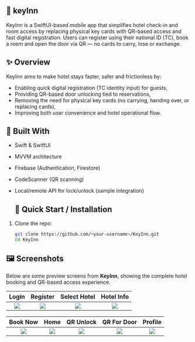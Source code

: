 ## 🔐 keyInn
KeyInn is a SwiftUI-based mobile app that simplifies hotel check-in and room access by replacing physical key cards with QR-based access and fast digital registration. Users can register using their national ID (TC), book a room and open the door via QR — no cards to carry, lose or exchange.

## ✨ Overview

KeyInn aims to make hotel stays faster, safer and frictionless by:
- Enabling quick digital registration (TC identity input) for guests,
- Providing QR-based door unlocking tied to reservations,
- Removing the need for physical key cards (no carrying, handing over, or replacing cards),
- Improving both user convenience and hotel operational flow.

## 🧰 Built With

- Swift & SwiftUI  
- MVVM architecture  
- Firebase (Authentication, Firestore)  
- CodeScanner (QR scanning)  
- Local/remote API for lock/unlock (sample integration)

  ## 🚀 Quick Start / Installation

1. Clone the repo:
   ```bash
   git clone https://github.com/<your-username>/KeyInn.git
   cd KeyInn

## 🖼️ Screenshots

Below are some preview screens from **KeyInn**, showing the complete hotel booking and QR-based access experience.

| Login | Register | Select Hotel | Hotel Info |
|:---:|:---:|:---:|:---:|
| ![](swiftuihotelproject/screenshots/login.png) | ![](swiftuihotelproject/screenshots/register.png) | ![](swiftuihotelproject/screenshots/selectHotels.png) | ![](swiftuihotelproject/screenshots/hotelsInfo.png) |

| Book Now | Home | QR Unlock | QR For Door | Profile | 
|:---:|:---:|:---:|:---:|:---:|
| ![](swiftuihotelproject/screenshots/bookNow.png) | ![](swiftuihotelproject/screenshots/home.png) | ![](swiftuihotelproject/screenshots/qrSuccess.png) | ![](swiftuihotelproject/screenshots/qrForDoor.png) | ![](swiftuihotelproject/screenshots/profile.png) |

